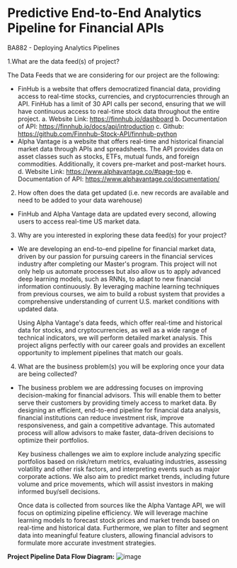 # Predictive End-to-End Analytics Pipeline for Financial APIs

BA882 - Deploying Analytics Pipelines 

1.What are the data feed(s) of project?

The Data Feeds that we are considering for our project are the following: 
- FinHub is a website that offers democratized financial data, providing access to real-time stocks, currencies, and cryptocurrencies through an API. FinHub has a limit of 30 API calls per second, ensuring that we will have continuous access to real-time stock data throughout the entire project.
a.	Website Link: https://finnhub.io/dashboard
b.	Documentation of API: https://finnhub.io/docs/api/introduction 
c.	Github: https://github.com/Finnhub-Stock-API/finnhub-python
- Alpha Vantage is a website that offers real-time and historical financial market data through APIs and spreadsheets. The API provides data on asset classes such as stocks, ETFs, mutual funds, and foreign commodities. Additionally, it covers pre-market and post-market hours.
d.	Website Link: https://www.alphavantage.co/#page-top
e.	Documentation of API: https://www.alphavantage.co/documentation/

2. How often does the data get updated (i.e. new records are available and need to be added to your data warehouse)

- FinHub and Alpha Vantage data are updated every second, allowing users to access real-time US market data.

3. Why are you interested in exploring these data feed(s) for your project?

- We are developing an end-to-end pipeline for financial market data, driven by our passion for pursuing careers in the financial services industry after completing our Master's program. This project will not only help us automate processes but also allow us to apply advanced deep learning models, such as RNNs, to adapt to new financial information continuously. By leveraging machine learning techniques from previous courses, we aim to build a robust system that provides a comprehensive understanding of current U.S. market conditions with updated data. 

  Using Alpha Vantage's data feeds, which offer real-time and historical data for stocks, and cryptocurrencies, as well as a wide range of technical indicators, we will perform detailed market analysis. This project aligns perfectly with our career goals and provides an excellent opportunity to implement pipelines that match our goals.

4. What are the business problem(s) you will be exploring once your data are being collected?

- The business problem we are addressing focuses on improving decision-making for financial advisors. This will enable them to better serve their customers by providing timely access to market data. By designing an efficient, end-to-end pipeline for financial data analysis, financial institutions can reduce investment risk, improve responsiveness, and gain a competitive advantage. This automated process will allow advisors to make faster, data-driven decisions to optimize their portfolios.

  Key business challenges we aim to explore include analyzing specific portfolios based on risk/return metrics, evaluating industries, assessing volatility and other risk factors, and interpreting events such as major corporate actions. We also aim to predict market trends, including future volume and price movements, which will assist investors in making informed buy/sell decisions.

  Once data is collected from sources like the Alpha Vantage API, we will focus on optimizing pipeline efficiency. We will leverage machine learning models to forecast stock prices and market trends based on real-time and historical data. Furthermore, we plan to filter and segment data into meaningful feature clusters, allowing financial advisors to formulate more accurate investment strategies.

****Project Pipeline Data Flow Diagram:****
![image](https://github.com/user-attachments/assets/6cfc009a-c005-4e39-9fef-6d9c2df94425)



